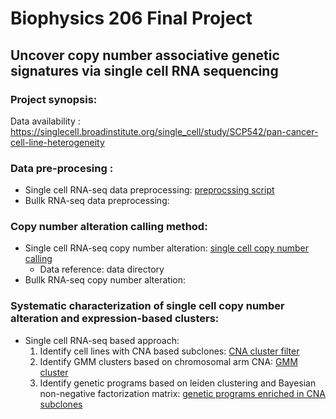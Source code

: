 # Biophysics 206 Final Project 
## Uncover copy number associative genetic signatures via single cell RNA sequencing

### Project synopsis: 

Data availability : https://singlecell.broadinstitute.org/single_cell/study/SCP542/pan-cancer-cell-line-heterogeneity

### Data pre-procesing :
- Single cell RNA-seq data preprocessing: [preprocssing script](https://github.com/sanju99/biophys206_finalProject/blob/main/ccle_umi_preprocess.ipynb)
- Bullk RNA-seq data preprocessing: 

### Copy number alteration calling method: 
- Single cell RNA-seq copy number alteration: [single cell copy number calling](https://github.com/sanju99/biophys206_finalProject/blob/main/single_cell_CNA.ipynb)
  - Data reference: data directory
- Bullk RNA-seq copy number alteration: 

### Systematic characterization of single cell copy number alteration and expression-based clusters: 
- Single cell RNA-seq based approach:
  1. Identify cell lines with CNA based subclones: [CNA cluster filter](https://github.com/sanju99/biophys206_finalProject/blob/main/CNA_cluster_filter.ipynb) 
  2. Identify GMM clusters based on chromosomal arm CNA: [GMM cluster](https://github.com/sanju99/biophys206_finalProject/blob/main/chromosomal_arm_gmm_cluster.ipynb)
  3. Identify genetic programs based on leiden clustering and Bayesian non-negative factorization matrix: [genetic programs enriched in CNA subclones](https://github.com/sanju99/biophys206_finalProject/blob/main/gene_expression_signature_comp_cna.ipynb)  

